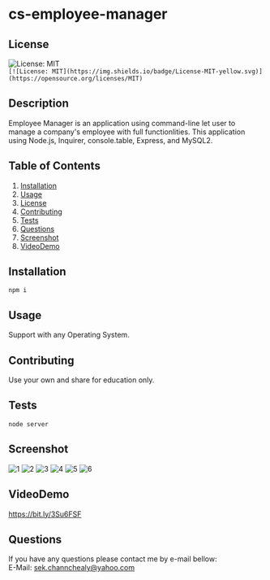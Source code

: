 # cs-employee-manager

## License 
  
 ![License: MIT](https://img.shields.io/badge/License-MIT-yellow.svg)  
 `[![License: MIT](https://img.shields.io/badge/License-MIT-yellow.svg)](https://opensource.org/licenses/MIT)`
  
## Description 
Employee Manager is an application using command-line let user to manage a company's employee with full functionlities. This application using Node.js, Inquirer, console.table, Express, and MySQL2.

## Table of Contents
1. [Installation](#Installation)
2. [Usage](#Usage)
3. [License](#License)
4. [Contributing](#Contributing)
5. [Tests](#Tests)
6. [Questions](#Questions)
7. [Screenshot](#Screenshot)
8. [VideoDemo](#VideoDemo)
  
## Installation
```
npm i
```

## Usage
Support with any Operating System. 

## Contributing
Use your own and share for education only.

## Tests
```
node server
```
  
## Screenshot
![1](https://user-images.githubusercontent.com/102747948/183523789-309c64f4-14e8-4f74-96f4-a195efec4e6d.png)
![2](https://user-images.githubusercontent.com/102747948/183523792-37172641-b662-47e6-856e-543add058a5d.png)
![3](https://user-images.githubusercontent.com/102747948/183523794-3a5f3784-bae4-4e65-a49b-94869fbf029b.png)
![4](https://user-images.githubusercontent.com/102747948/183523796-466cbc7b-8c9c-424d-9f55-56ba0bcdeb1f.png)
![5](https://user-images.githubusercontent.com/102747948/183523797-d86e86fe-49b1-4a59-a726-30d0ce29e596.png)
![6](https://user-images.githubusercontent.com/102747948/183523798-4d388f83-a197-408b-a56b-2afccbfe3a67.png)

## VideoDemo
https://bit.ly/3Su6FSF

## Questions
If you have any questions please contact me by e-mail bellow:  
E-Mail: sek.channchealy@yahoo.com

